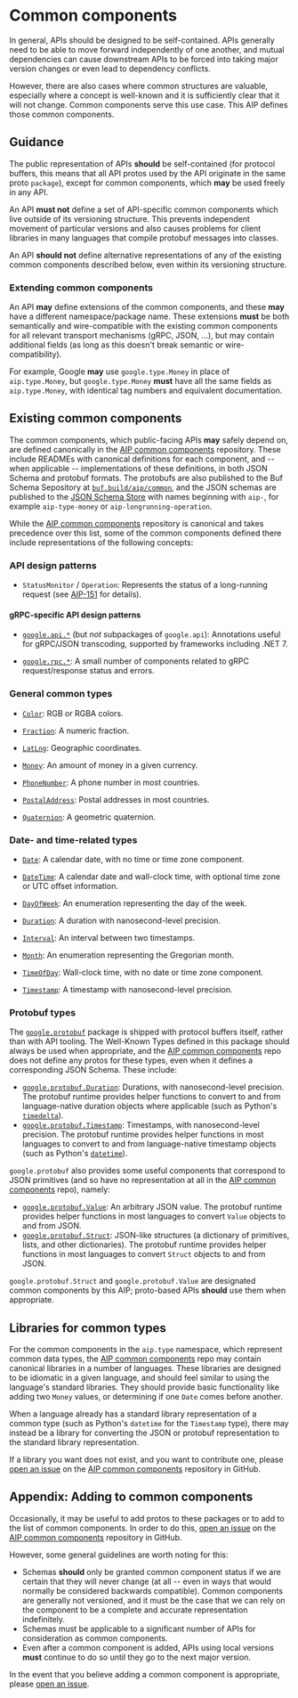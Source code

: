 # Common components

In general, APIs should be designed to be self-contained. APIs generally need
to be able to move forward independently of one another, and mutual
dependencies can cause downstream APIs to be forced into taking major version
changes or even lead to dependency conflicts.

However, there are also cases where common structures are valuable, especially
where a concept is well-known and it is sufficiently clear that it will not
change. Common components serve this use case. This AIP defines those common
components.

## Guidance

The public representation of APIs **should** be self-contained (for protocol
buffers, this means that all API protos used by the API originate in the same
proto `package`), except for common components, which **may** be used freely in
any API.

An API **must not** define a set of API-specific common components which live
outside of its versioning structure. This prevents independent movement of
particular versions and also causes problems for client libraries in many
languages that compile protobuf messages into classes.

An API **should not** define alternative representations of any of the existing
common components described below, even within its versioning structure.

### Extending common components

An API **may** define extensions of the common components, and these **may**
have a different namespace/package name. These extensions **must** be both
semantically and wire-compatible with the existing common components for all
relevant transport mechanisms (gRPC, JSON, ...), but may contain additional
fields (as long as this doesn't break semantic or wire-compatibility).

For example, Google **may** use `google.type.Money` in place of
`aip.type.Money`, but `google.type.Money` **must** have all the same fields as
`aip.type.Money`, with identical tag numbers and equivalent documentation.

## Existing common components

The common components, which public-facing APIs **may** safely depend on, are
defined canonically in the [AIP common components][] repository. These include
READMEs with canonical definitions for each component, and -- when applicable
-- implementations of these definitions, in both JSON Schema and protobuf
formats. The protobufs are also published to the Buf Schema Sepository at
[`buf.build/aip/common`][buf], and the JSON schemas are published to the [JSON
Schema Store][] with names beginning with `aip-`, for example `aip-type-money`
or `aip-longrunning-operation`.

While the [AIP common components][] repository is canonical and takes
precedence over this list, some of the common components defined there include
representations of the following concepts:

### API design patterns

- `StatusMonitor` / `Operation`: Represents the status of a long-running
  request (see [AIP-151][] for details).

#### gRPC-specific API design patterns

- [`google.api.*`][api] (but _not_ subpackages of `google.api`): Annotations
  useful for gRPC/JSON transcoding, supported by frameworks including .NET 7.

- [`google.rpc.*`][rpc]: A small number of components related to gRPC
  request/response status and errors.

<!-- prettier-ignore-start -->
[api]: https://github.com/googleapis/googleapis/tree/master/google/api
[rpc]: https://github.com/googleapis/googleapis/tree/master/google/rpc
<!-- prettier-ignore-end -->

### General common types

- [`Color`][color]: RGB or RGBA colors.

- [`Fraction`][fraction]: A numeric fraction.

- [`LatLng`][lat_lng]: Geographic coordinates.

- [`Money`][money]: An amount of money in a given currency.

- [`PhoneNumber`][phone_number]: A phone number in most countries.

- [`PostalAddress`][postal_address]: Postal addresses in most countries.

- [`Quaternion`][quaternion]: A geometric quaternion.

<!-- prettier-ignore-start -->
[color]: https://github.com/aip-dev/common-components/tree/master/aip/type/color
[fraction]: https://github.com/aip-dev/common-components/tree/master/aip/type/fraction
[lat_lng]: https://github.com/aip-dev/common-components/tree/master/aip/type/lat_lng
[money]: https://github.com/aip-dev/common-components/tree/master/aip/type/money
[phone_number]: https://github.com/aip-dev/common-components/tree/master/aip/type/phone_number
[postal_address]: https://github.com/aip-dev/common-components/tree/master/aip/type/postal_address
[quaternion]: https://github.com/aip-dev/common-components/tree/master/aip/type/quaternion
<!-- prettier-ignore-end -->

### Date- and time-related types

- [`Date`][date]: A calendar date, with no time or time zone component.

- [`DateTime`][date_time]: A calendar date and wall-clock time, with optional
  time zone or UTC offset information.

- [`DayOfWeek`][day_of_week]: An enumeration representing the day of the week.

- [`Duration`][duration]: A duration with nanosecond-level precision.

- [`Interval`][interval]: An interval between two timestamps.

- [`Month`][month]: An enumeration representing the Gregorian month.

- [`TimeOfDay`][time_of_day]: Wall-clock time, with no date or time zone
  component.

- [`Timestamp`][timestamp]: A timestamp with nanosecond-level precision.

<!-- prettier-ignore-start -->
[date]: https://github.com/aip-dev/common-components/tree/master/aip/type/date
[date_time]: https://github.com/aip-dev/common-components/tree/master/aip/type/date_time
[day_of_week]: https://github.com/aip-dev/common-components/tree/master/aip/type/day_of_week
[duration]: https://github.com/aip-dev/common-components/tree/master/aip/type/duration
[interval]: https://github.com/aip-dev/common-components/tree/master/aip/type/interval
[month]: https://github.com/aip-dev/common-components/tree/master/aip/type/month
[time_of_day]: https://github.com/aip-dev/common-components/tree/master/aip/type/time_of_day
[timestamp]: https://github.com/aip-dev/common-components/tree/master/aip/type/timestamp
<!-- prettier-ignore-end -->

### Protobuf types

The [`google.protobuf`][protobuf] package is
shipped with protocol buffers itself, rather than with API tooling. The
Well-Known Types defined in this package should always be used when
appropriate, and the [AIP common components][] repo does not define any
protos for these types, even when it defines a corresponding JSON Schema. These
include:

- [`google.protobuf.Duration`][duration]: Durations, with nanosecond-level
  precision. The protobuf runtime provides helper functions to convert to and
  from language-native duration objects where applicable (such as Python's
  [`timedelta`][timedelta]).
- [`google.protobuf.Timestamp`][timestamp]: Timestamps, with nanosecond-level
  precision. The protobuf runtime provides helper functions in most languages
  to convert to and from language-native timestamp objects (such as Python's
  [`datetime`][datetime]).

`google.protobuf` also provides some useful components that correspond to JSON
primitives (and so have no representation at all in the [AIP common
components][] repo), namely:

- [`google.protobuf.Value`][struct]: An arbitrary JSON value. The protobuf
  runtime provides helper functions in most languages to convert `Value`
  objects to and from JSON.
- [`google.protobuf.Struct`][struct]: JSON-like structures (a dictionary of
  primitives, lists, and other dictionaries). The protobuf runtime provides
  helper functions in most languages to convert `Struct` objects to and from
  JSON.

`google.protobuf.Struct` and `google.protobuf.Value` are designated common
components by this AIP; proto-based APIs **should** use them when appropriate.

<!-- prettier-ignore-start -->
[datetime]: https://docs.python.org/3/library/datetime.html#datetime.datetime
[duration]: https://github.com/protocolbuffers/protobuf/blob/master/src/google/protobuf/duration.proto
[protobuf]: https://github.com/protocolbuffers/protobuf/tree/main/src/google/protobuf
[struct]: https://github.com/protocolbuffers/protobuf/blob/master/src/google/protobuf/struct.proto
[timedelta]: https://docs.python.org/3/library/datetime.html#datetime.timedelta
[timestamp]: https://github.com/protocolbuffers/protobuf/blob/master/src/google/protobuf/timestamp.proto
<!-- prettier-ignore-end -->

## Libraries for common types

For the common components in the `aip.type` namespace, which represent common
data types, the [AIP common components][] repo may contain canonical libraries
in a number of languages. These libraries are designed to be idiomatic in a
given language, and should feel similar to using the language's standard
libraries. They should provide basic functionality like adding two `Money`
values, or determining if one `Date` comes before another.

When a language already has a standard library representation of a common type
(such as Python's `datetime` for the `Timestamp` type), there may instead be a
library for converting the JSON or protobuf representation to the standard
library representation.

If a library you want does not exist, and you want to contribute one, please
[open an issue][] on the [AIP common components][] repository in GitHub.

## Appendix: Adding to common components

Occasionally, it may be useful to add protos to these packages or to add to the
list of common components. In order to do this, [open an issue][] on the [AIP
common components][] repository in GitHub.

However, some general guidelines are worth noting for this:

- Schemas **should** only be granted common component status if we are certain
  that they will never change (at all -- even in ways that would normally be
  considered backwards compatible). Common components are generally not
  versioned, and it must be the case that we can rely on the component to be a
  complete and accurate representation indefinitely.
- Schemas must be applicable to a significant number of APIs for consideration
  as common components.
- Even after a common component is added, APIs using local versions **must**
  continue to do so until they go to the next major version.

In the event that you believe adding a common component is appropriate, please
[open an issue][].

[open an issue]: https://github.com/aip-dev/common-components/issues
[aip common components]: https://github.com/aip-dev/common-components
[json schema store]: https://www.schemastore.org/json/
[aip-151]: ../0151
[buf]: https://buf.build/aip/type
